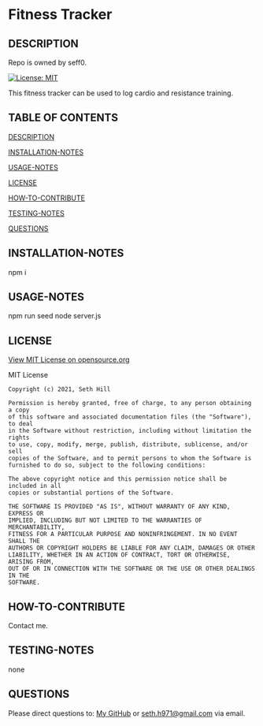 # Fitness Tracker

## DESCRIPTION

Repo is owned by seff0.

[![License: MIT](https://img.shields.io/badge/License-MIT-yellow.svg)](https://opensource.org/licenses/MIT)

This fitness tracker can be used to log cardio and resistance training.

## TABLE OF CONTENTS

[DESCRIPTION](#description)

[INSTALLATION-NOTES](#installation-notes)

[USAGE-NOTES](#usage-notes)

[LICENSE](#license)

[HOW-TO-CONTRIBUTE](#how-to-contribute)

[TESTING-NOTES](#testing-notes)

[QUESTIONS](#questions)

## INSTALLATION-NOTES

npm i

## USAGE-NOTES

npm run seed
node server.js

## LICENSE

[View MIT License on opensource.org](https://opensource.org/licenses/MIT)

MIT License

    Copyright (c) 2021, Seth Hill

    Permission is hereby granted, free of charge, to any person obtaining a copy
    of this software and associated documentation files (the "Software"), to deal
    in the Software without restriction, including without limitation the rights
    to use, copy, modify, merge, publish, distribute, sublicense, and/or sell
    copies of the Software, and to permit persons to whom the Software is
    furnished to do so, subject to the following conditions:

    The above copyright notice and this permission notice shall be included in all
    copies or substantial portions of the Software.

    THE SOFTWARE IS PROVIDED "AS IS", WITHOUT WARRANTY OF ANY KIND, EXPRESS OR
    IMPLIED, INCLUDING BUT NOT LIMITED TO THE WARRANTIES OF MERCHANTABILITY,
    FITNESS FOR A PARTICULAR PURPOSE AND NONINFRINGEMENT. IN NO EVENT SHALL THE
    AUTHORS OR COPYRIGHT HOLDERS BE LIABLE FOR ANY CLAIM, DAMAGES OR OTHER
    LIABILITY, WHETHER IN AN ACTION OF CONTRACT, TORT OR OTHERWISE, ARISING FROM,
    OUT OF OR IN CONNECTION WITH THE SOFTWARE OR THE USE OR OTHER DEALINGS IN THE
    SOFTWARE.

## HOW-TO-CONTRIBUTE

Contact me.

## TESTING-NOTES

none

## QUESTIONS

Please direct questions to: [My GitHub](https://github.com/seff0) or seth.h971@gmail.com via email.
